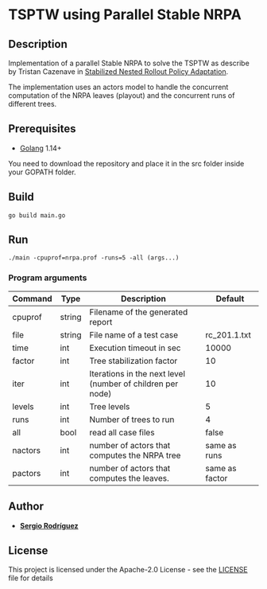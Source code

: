 # TSPTW using Parallel Stable NRPA

## Description

Implementation of a parallel Stable NRPA to solve the TSPTW as describe by Tristan Cazenave
in [Stabilized Nested Rollout Policy Adaptation](https://arxiv.org/pdf/2101.03563.pdf).

The implementation uses an actors model to handle the concurrent computation of the NRPA leaves (playout) and the
concurrent runs of different trees.

## Prerequisites

* [Golang](https://golang.org) 1.14+

You need to download the repository and place it in the src folder inside your GOPATH folder.

## Build

```
go build main.go
```

## Run

```
./main -cpuprof=nrpa.prof -runs=5 -all (args...)
```

### Program arguments

| Command | Type   | Description                                                | Default        |
|---------|--------|------------------------------------------------------------|----------------|
| cpuprof | string | Filename of the generated report                           |                |
| file    | string | File name of a test case                                   | rc_201.1.txt   |
| time    | int    | Execution timeout in sec                                   | 10000          |
| factor  | int    | Tree stabilization factor                                  | 10             |
| iter    | int    | Iterations in the next level (number of children per node) | 10             |
| levels  | int    | Tree levels                                                | 5              |
| runs    | int    | Number of trees to run                                     | 4              |
| all     | bool   | read all case files                                        | false          |
| nactors | int    | number of actors that computes the NRPA tree               | same as runs   |
| pactors | int    | number of actors that computes the leaves.                 | same as factor |

## Author

* **[Sergio Rodríguez](https://github.com/SergioRt1)**

## License

This project is licensed under the Apache-2.0 License - see the [LICENSE](LICENSE) file for details